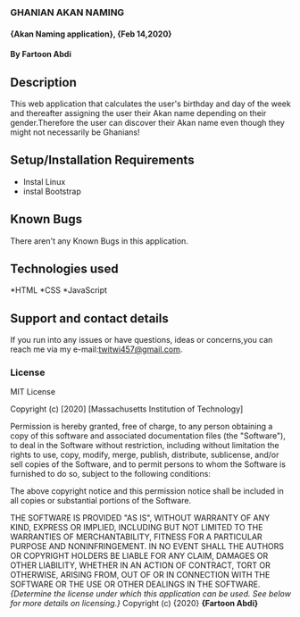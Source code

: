 ### GHANIAN AKAN NAMING
#### {Akan Naming application}, {Feb 14,2020}
#### By **Fartoon Abdi**
## Description
 This web application that calculates the user's birthday  and day of the week and thereafter assigning the user their Akan name depending on their gender.Therefore the user can discover their Akan name even though they might not necessarily be Ghanians!
## Setup/Installation Requirements
* Instal Linux
* instal Bootstrap
## Known Bugs
There aren't any Known Bugs in this application.
## Technologies used
*HTML
*CSS
*JavaScript
## Support and contact details
If you run into any issues or have questions, ideas or concerns,you can reach me via my e-mail:twitwi457@gmail.com. 
### License
MIT License

Copyright (c) [2020] [Massachusetts Institution of Technology]

Permission is hereby granted, free of charge, to any person obtaining a copy
of this software and associated documentation files (the "Software"), to deal
in the Software without restriction, including without limitation the rights
to use, copy, modify, merge, publish, distribute, sublicense, and/or sell
copies of the Software, and to permit persons to whom the Software is
furnished to do so, subject to the following conditions:

The above copyright notice and this permission notice shall be included in all
copies or substantial portions of the Software.

THE SOFTWARE IS PROVIDED "AS IS", WITHOUT WARRANTY OF ANY KIND, EXPRESS OR
IMPLIED, INCLUDING BUT NOT LIMITED TO THE WARRANTIES OF MERCHANTABILITY,
FITNESS FOR A PARTICULAR PURPOSE AND NONINFRINGEMENT. IN NO EVENT SHALL THE
AUTHORS OR COPYRIGHT HOLDERS BE LIABLE FOR ANY CLAIM, DAMAGES OR OTHER
LIABILITY, WHETHER IN AN ACTION OF CONTRACT, TORT OR OTHERWISE, ARISING FROM,
OUT OF OR IN CONNECTION WITH THE SOFTWARE OR THE USE OR OTHER DEALINGS IN THE
SOFTWARE.*{Determine the license under which this application can be used.  See below for more details on licensing.}*
Copyright (c) {2020} **{Fartoon Abdi}**
